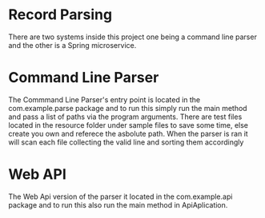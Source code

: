 # Record Parsing
There are two systems inside this project one being a command line parser and the other is a Spring microservice.

# Command Line Parser
The Commmand Line Parser's entry point is located in the com.example.parse package and to run this simply run the main method and pass a list of paths via the program arguments. There are test files located in the resource folder under sample files to save some time, else create you own and referece the asbolute path. When the parser is ran it will scan each file collecting the valid line and sorting them accordingly

# Web API
The Web Api version of the parser it located in the com.example.api package and to run this also run the main method in ApiAplication.
